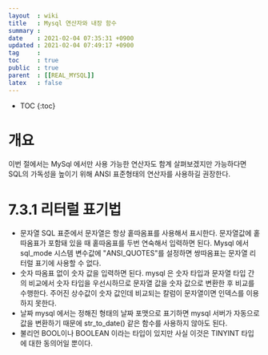 ```yaml
---
layout  : wiki
title   : Mysql 연산자와 내장 함수
summary : 
date    : 2021-02-04 07:35:31 +0900
updated : 2021-02-04 07:49:17 +0900
tag     : 
toc     : true
public  : true
parent  : [[REAL_MYSQL]]
latex   : false
---
```

* TOC
{:toc}

# 개요 
  이번 절에서는 MySql 에서만 사용 가능한 연산자도 함계 살펴보겠지만 가능하다면 SQL의 가독성을 높이기 위해 ANSI 표준형태의 연산자를 사용하길 권장한다.

# 7.3.1 리터럴 표기법 
  - 문자열 
    SQL 표준에서 문자열은 항상 홑따옴표를 사용해서 표시한다. 문자열값에 홑따옴표가 포함돼 있을 때 홑따옴표를 두번 연숙해서 입력하면 된다.
    Mysql 에서 sql_mode 시스템 변수값에 "ANSI_QUOTES"를 설정하면 쌍따옴표는 문자열 리터럴 표기에 사용할 수 없다. 
  - 숫자 
    따옴표 없이 숫자 값을 입력하면 된다. mysql 은 숫자 타입과 문자열 타입 간의 비교에서 숫자 타입을 우선시하므로 문자열 값을 숫자 값으로 변환한 후 비교를 수행한다. 
    주어진 상수값이 숫자 값인데 비교되는 칼럼이 문자열이면 인덱스를 이용하지 못한다. 
  - 날짜 
    mysql 에서는 정해진 형태의 날짜 포맷으로 표기하면 mysql 서버가 자동으로 값을 변환하기 때문에 str_to_date() 같은 함수를 사용하지 않아도 된다.
  - 불리언 
    BOOL이나 BOOLEAN 이라는 타입이 있지만 사실 이것은 TINYINT 타입에 대한 동의어일 뿐이다. 

